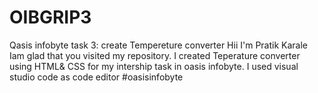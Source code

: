 # OIBGRIP3
Qasis infobyte task 3: create Tempereture converter
Hii I'm Pratik Karale Iam glad that you visited my repository.
I created Teperature converter using HTML& CSS for my intership task in oasis infobyte.
I used visual studio code as code editor #oasisinfobyte
